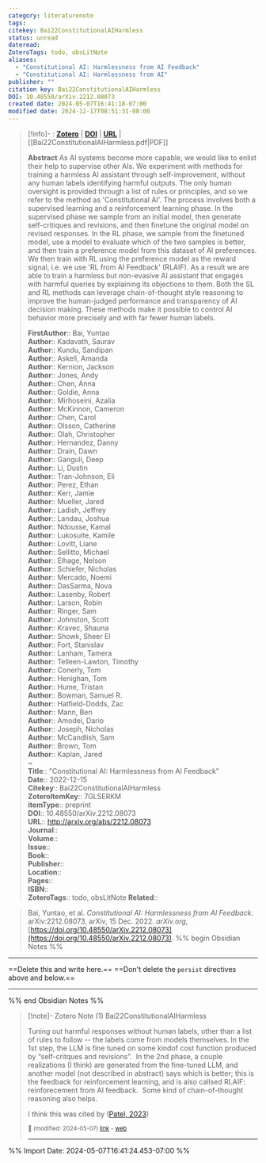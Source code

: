 ```yaml
---
category: literaturenote
tags: 
citekey: Bai22ConstitutionalAIHarmless
status: unread
dateread: 
ZoteroTags: todo, obsLitNote
aliases:
  - "Constitutional AI: Harmlessness from AI Feedback"
  - "Constitutional AI: Harmlessness from AI"
publisher: ""
citation key: Bai22ConstitutionalAIHarmless
DOI: 10.48550/arXiv.2212.08073
created date: 2024-05-07T16:41:18-07:00
modified date: 2024-12-17T08:51:31-08:00
---
```


> [!info]- : [**Zotero**](zotero://select/library/items/7GLSERKM)  | [**DOI**](https://doi.org/10.48550/arXiv.2212.08073)  | [**URL**](http://arxiv.org/abs/2212.08073) | [[Bai22ConstitutionalAIHarmless.pdf|PDF]]
>
> 
> **Abstract**
> As AI systems become more capable, we would like to enlist their help to supervise other AIs. We experiment with methods for training a harmless AI assistant through self-improvement, without any human labels identifying harmful outputs. The only human oversight is provided through a list of rules or principles, and so we refer to the method as 'Constitutional AI'. The process involves both a supervised learning and a reinforcement learning phase. In the supervised phase we sample from an initial model, then generate self-critiques and revisions, and then finetune the original model on revised responses. In the RL phase, we sample from the finetuned model, use a model to evaluate which of the two samples is better, and then train a preference model from this dataset of AI preferences. We then train with RL using the preference model as the reward signal, i.e. we use 'RL from AI Feedback' (RLAIF). As a result we are able to train a harmless but non-evasive AI assistant that engages with harmful queries by explaining its objections to them. Both the SL and RL methods can leverage chain-of-thought style reasoning to improve the human-judged performance and transparency of AI decision making. These methods make it possible to control AI behavior more precisely and with far fewer human labels.
> 
> 
> **FirstAuthor**:: Bai, Yuntao  
> **Author**:: Kadavath, Saurav  
> **Author**:: Kundu, Sandipan  
> **Author**:: Askell, Amanda  
> **Author**:: Kernion, Jackson  
> **Author**:: Jones, Andy  
> **Author**:: Chen, Anna  
> **Author**:: Goldie, Anna  
> **Author**:: Mirhoseini, Azalia  
> **Author**:: McKinnon, Cameron  
> **Author**:: Chen, Carol  
> **Author**:: Olsson, Catherine  
> **Author**:: Olah, Christopher  
> **Author**:: Hernandez, Danny  
> **Author**:: Drain, Dawn  
> **Author**:: Ganguli, Deep  
> **Author**:: Li, Dustin  
> **Author**:: Tran-Johnson, Eli  
> **Author**:: Perez, Ethan  
> **Author**:: Kerr, Jamie  
> **Author**:: Mueller, Jared  
> **Author**:: Ladish, Jeffrey  
> **Author**:: Landau, Joshua  
> **Author**:: Ndousse, Kamal  
> **Author**:: Lukosuite, Kamile  
> **Author**:: Lovitt, Liane  
> **Author**:: Sellitto, Michael  
> **Author**:: Elhage, Nelson  
> **Author**:: Schiefer, Nicholas  
> **Author**:: Mercado, Noemi  
> **Author**:: DasSarma, Nova  
> **Author**:: Lasenby, Robert  
> **Author**:: Larson, Robin  
> **Author**:: Ringer, Sam  
> **Author**:: Johnston, Scott  
> **Author**:: Kravec, Shauna  
> **Author**:: Showk, Sheer El  
> **Author**:: Fort, Stanislav  
> **Author**:: Lanham, Tamera  
> **Author**:: Telleen-Lawton, Timothy  
> **Author**:: Conerly, Tom  
> **Author**:: Henighan, Tom  
> **Author**:: Hume, Tristan  
> **Author**:: Bowman, Samuel R.  
> **Author**:: Hatfield-Dodds, Zac  
> **Author**:: Mann, Ben  
> **Author**:: Amodei, Dario  
> **Author**:: Joseph, Nicholas  
> **Author**:: McCandlish, Sam  
> **Author**:: Brown, Tom  
> **Author**:: Kaplan, Jared  
~    
> **Title**:: "Constitutional AI: Harmlessness from AI Feedback"  
> **Date**:: 2022-12-15  
> **Citekey**:: Bai22ConstitutionalAIHarmless  
> **ZoteroItemKey**:: 7GLSERKM  
> **itemType**:: preprint  
> **DOI**:: 10.48550/arXiv.2212.08073  
> **URL**:: http://arxiv.org/abs/2212.08073  
> **Journal**::   
> **Volume**::   
> **Issue**::   
> **Book**::   
> **Publisher**::   
> **Location**::    
> **Pages**::   
> **ISBN**::   
> **ZoteroTags**:: todo, obsLitNote
> **Related**:: 

> Bai, Yuntao, et al. _Constitutional AI: Harmlessness from AI Feedback_. arXiv:2212.08073, arXiv, 15 Dec. 2022. _arXiv.org_, [https://doi.org/10.48550/arXiv.2212.08073](https://doi.org/10.48550/arXiv.2212.08073).
%% begin Obsidian Notes %%
___
==Delete this and write here.==
==Don't delete the `persist` directives above and below.==
___
%% end Obsidian Notes %%

> [!note]- Zotero Note (1)
> Bai22ConstitutionalAIHarmless
> 
> Tuning out harmful responses without human labels, other than a list of rules to follow -- the labels come from models themselves. In the 1st step, the LLM is fine tuned on some kindof cost function produced by “self-critques and revisions”.  In the 2nd phase, a couple realizations (I think) are generated from the fine-tuned LLM, and another model (not described in abstract) says which is better; this is the feedback for reinforcement learning, and is also callsed RLAIF: reinforecement from AI feedback.  Some kind of chain-of-thought reasoning also helps.
> 
> I think this was cited by ([Patel, 2023](zotero://select/library/items/GSRLLCGC))
> 
> <small>📝️ (modified: 2024-05-07) [link](zotero://select/library/items/73RHBXYF) - [web](http://zotero.org/users/60638/items/73RHBXYF)</small>
>  
> ---




%% Import Date: 2024-05-07T16:41:24.453-07:00 %%
